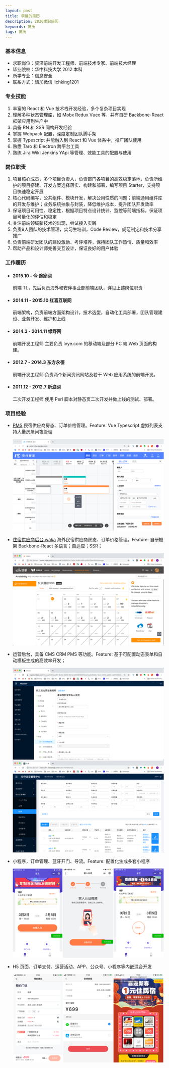 ```yaml
---
layout: post
title: 李晨的简历
description: 2020求职简历
keywords: 简历
tags: 简历
---
```


### 基本信息

- 求职岗位：资深前端开发工程师、前端技术专家、前端技术经理
- 毕业院校：华中科技大学 2012 本科
- 所学专业：信息安全
- 联系方式：请加微信 lichking1201

### 专业技能

1. 丰富的 React 和 Vue 技术栈开发经验，多个复杂项目实现
2. 理解多种状态管理库，如 Mobx Redux Vuex 等，并有自研 Backbone-React 框架应用到生产中
3. 具备 RN 和 SSR 同构开发经验
4. 掌握 Webpack 配置，深度定制团队脚手架
5. 掌握 Typescript 并能融入到 React 和 Vue 体系中，推广团队使用
6. 熟悉 Taro 和 Electron 跨平台工具
7. 熟练 Jira Wiki Jenkins YApi 等管理、效能工具的配置与使用

### 岗位职责

1. 项目核心成员，多个项目负责人，负责部门各项目的高效稳定落地，负责所维护的项目搭建、开发方案选择落实、构建和部署，编写项目 Starter，支持项目快速稳定开展
2. 核心代码编写，公共组件、模块开发，解决公用性质的问题；前端通用组件库的开发与维护；业务系统抽象与封装，降低维护成本，提升团队开发效率
3. 保证项目可用性、稳定性，根据项目特点设计统计、监控等前端指标，保证项目可量化的评估和稳定
4. 关注前端领域新技术的出现，尝试接入实践
5. 负责9人团队的技术管理，实习生培训，Code Review，规范制定和技术分享推广
6. 负责前端研发团队的建设激励、考评培养，保持团队工作热情、质量和效率
7. 帮助产品和设计师完善交互设计，保证良好的用户体验

### 工作履历

- #### 2015.10 - 今 途家网

  前端 TL，先后负责海外和安伴事业部前端团队，详见上述岗位职责

- #### 2014.11 - 2015.10 红喜互联网

  前端架构，负责前端方面架构设计，技术选型，自动化工具部署，团队管理建设、业务开发、维护和上线

- #### 2014.3 - 2014.11 绿野网

  前端开发工程师 主要负责 lvye.com 的移动端及部分 PC 端 Web 页面的构建。

- #### 2012.7 - 2014.3 东方永德

  前端开发工程师 负责两个新闻资讯网站及若干 Web 应用系统的前端开发。

- #### 2011.12 - 2012.7 新浪网

  二次开发工程师 使用 Perl 脚本对静态页二次开发并做上线的测试、部署。

### 项目经验

- [PMS](guanjia.anbankeji.com) 民宿供应商房态、订单价格管理。Feature: Vue Typescript 虚拟列表支持大量房屋间夜管理

  ![](/resouse/img/resume-pms.png)

- [住宿供应商后台 waka](https://waka.tujia.com) 海外民宿供应商房态、订单价格管理。Feature: 自研框架 Backbone-React 多语言；自适应；SSR；

  ![](/resouse/img/resume-waka.png)

- 运营后台，具备 CMS CRM PMS 等功能。Feature: 基于可配置动态表单和自动模板生成的高效率开发；

  ![](/resouse/img/resume-master.png)
  ![](/resouse/img/resume-omc.png)

- 小程序，订单管理、蓝牙开门、导流。Feature: 配置化生成多套小程序

  ![](/resouse/img/resume-mp.png)

- H5 页面，订单支付、运营活动、APP、公众号、小程序等内嵌混合开发

  ![](/resouse/img/resume-h5.png)